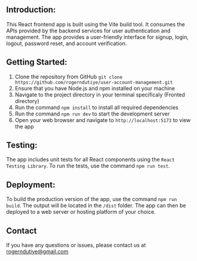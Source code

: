 ## Introduction:
This React frontend app is built using the Vite build tool. It consumes the APIs provided by the backend services for user authentication and management. The app provides a user-friendly interface for signup, login, logout, password reset, and account verification.

## Getting Started:
1. Clone the repository from GitHub
`git clone https://github.com/rogerndutiye/user-account-management.git`
2. Ensure that you have Node.js and npm installed on your machine
3. Navigate to the project directory in your terminal specificaly  (Fronted directory)
4. Run the command `npm install` to install all required dependencies
5. Run the command `npm run dev` to start the development server
6. Open your web browser and navigate to `http://localhost:5173` to view the app

## Testing:
The app includes unit tests for all React components using the `React Testing Library`. To run the tests, use the command `npm run test`. 

## Deployment:
To build the production version of the app, use the command `npm run build`. The output will be located in the `/dist` folder. The app can then be deployed to a web server or hosting platform of your choice.

## Contact
If you have any questions or issues, please contact us at rogerndutiye@gmail.com

